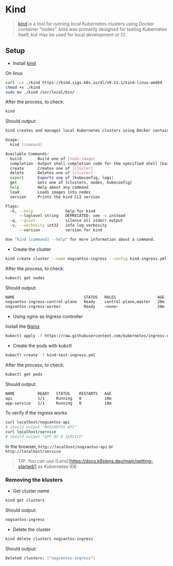 # Kind

> [kind](https://sigs.k8s.io/kind) is a tool for running local Kubernetes clusters using Docker container “nodes”. kind was primarily designed for testing Kubernetes itself, but may be used for local development or CI.

## Setup

- Install [kind](https://kind.sigs.k8s.io/docs/user/quick-start/#installation)

On linux

```bash
curl -Lo ./kind https://kind.sigs.k8s.io/dl/v0.11.1/kind-linux-amd64
chmod +x ./kind
sudo mv ./kind /usr/local/bin/
```

After the process, to check:

```bash
kind
```

Should output:

```bash
kind creates and manages local Kubernetes clusters using Docker container 'nodes'

Usage:
  kind [command]

Available Commands:
  build       Build one of [node-image]
  completion  Output shell completion code for the specified shell (bash, zsh or fish)
  create      Creates one of [cluster]
  delete      Deletes one of [cluster]
  export      Exports one of [kubeconfig, logs]
  get         Gets one of [clusters, nodes, kubeconfig]
  help        Help about any command
  load        Loads images into nodes
  version     Prints the kind CLI version

Flags:
  -h, --help              help for kind
      --loglevel string   DEPRECATED: see -v instead
  -q, --quiet             silence all stderr output
  -v, --verbosity int32   info log verbosity
      --version           version for kind

Use "kind [command] --help" for more information about a command.
```

- Create the cluster

```bash
kind create cluster --name nogsantos-ingress --config kind-ingress.yml
```

After the process, to check:

```bash
kubectl get nodes
```

Should output:

```bash
NAME                              STATUS   ROLES                  AGE   VERSION
nogsantos-ingress-control-plane   Ready    control-plane,master   20m   v1.21.1
nogsantos-ingress-worker          Ready    <none>                 20m   v1.21.1
```

- Using nginx as Ingress controller

Install the [Nginx](https://kind.sigs.k8s.io/docs/user/ingress/#ingress-nginx)

```bash
kubectl apply -f https://raw.githubusercontent.com/kubernetes/ingress-nginx/main/deploy/static/provider/kind/deploy.yaml
```

- Create the pods with kubctl

```bash
kubectl create -f kind-test-ingress.yml
```

After the process, to check:

```bash
kubectl get pods
```

Should output:

```bash
NAME          READY   STATUS    RESTARTS   AGE
api           1/1     Running   0          10m
app-service   1/1     Running   0          10m
```

To verify if the ingress works

```bash
curl localhost/nogsantos-api
# should output "NOGSANTOS API"
curl localhost/service
# should output "APP AS A SERVICE"
```

In the browser, `http://localhost/nogsantos-api` or ``http://localhost/service``

> TIP: You can use (Lens)[https://docs.k8slens.dev/main/getting-started/] as Kubernetes IDE

### Removing the klusters

- Get cluster name

```bash
kind get clusters
```

Should output:

```bash
nogsantos-ingress
```

- Delete the cluster

```bash
kind delete clusters nogsantos-ingress
```

Should output:

```bash
Deleted clusters: ["nogsantos-ingress"]
```
